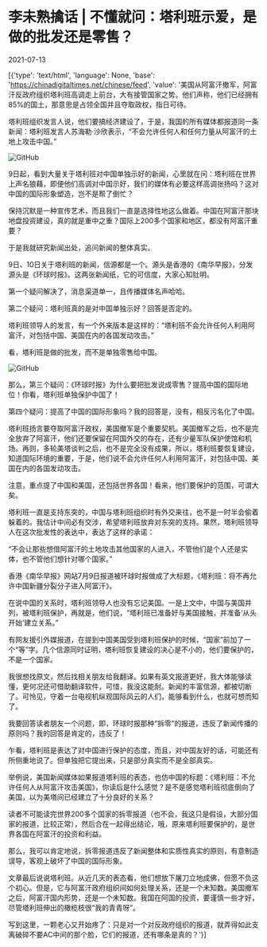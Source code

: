 # 李未熟擒话 | 不懂就问：塔利班示爱，是做的批发还是零售？

2021-07-13

[{'type': 'text/html', 'language': None, 'base': 'https://chinadigitaltimes.net/chinese/feed', 'value': '美国从阿富汗撤军，阿富汗反政府组织塔利班高调走上前台，大有接管国家之势。他们声称，他们已经拥有85%的国土，那意思是占领全国并且夺取政权，指日可待。

塔利班组织发言人说，他们要搞经济建设了，于是，我国的所有媒体都报道同一条新闻：塔利班发言人苏海勒·沙欣表示，“不会允许任何人和任何力量从阿富汗的土地上攻击中国。”

![GitHub](https://chinadigitaltimes.net/chinese/files/2021/07/post-668183-60ecdac61ddb4.png)

9日起，看到大量关于塔利班对中国单独示好的新闻，心里就在问：塔利班在世界上声名狼藉，即便他们高调对中国示好，我们的媒体有必要这样高调张扬吗？这对中国的国际形象塑造，岂不是帮了倒忙？

保持沉默是一种宣传艺术，而且我们一直是选择性地这么做着。中国在阿富汗那块地盘投资建设，真的就是重中之重？国际上200多个国家和地区，都没有阿富汗重要？

于是我就研究新闻出处，追问新闻的整体真实。

9日、10日关于塔利班的新闻，信源都是一个。源头是香港的《南华早报》，分发源头是《环球时报》。这两张新闻纸，它的可信度，大家心知肚明。

第一个疑问解决了，消息渠道单一，且传播媒体名声哈哈。

第二个疑问：塔利班真的是对中国单独示好？回答是否定的。

塔利班领导人的发言，有一个外来版本是这样的：“塔利班不会允许任何人利用阿富汗，对包括中国、美国在内的各国发动攻击。”

看，塔利班是做的批发，而不是单独零售给中国。

![GitHub](https://chinadigitaltimes.net/chinese/files/2021/07/post-668183-60ecdac8661d6.)

那么，第三个疑问：《环球时报》为什么要把批发说成零售？提高中国的国际地位！你看，塔利班单独保护中国了！

第四个疑问：提高了中国的国际形象吗？我的回答是，没有，相反污名化了中国。

塔利班扬言要夺取阿富汗政权，美国撤军是个重要契机。美国撤军之后，也不是完全放弃了阿富汗，他们还要保留在阿国外交的存在，还有少量军队保护使馆和机场。再则，多轮美塔谈判之后，也不是完全没有成果，所以，塔利班要恢复建设，知道国际环境的重要，于是，他们说不会允许任何人利用阿富汗，对包括中国、美国在内的各国发动攻击。

注意，重点提了中国和美国，还包括世界各国！看来，他们要保护的范围，可谓大矣。

塔利班一直是支持东突的，中国与塔利班组织时有外交来往，也不是一时半会偷着躲着的。我估计中间必有交涉，希望塔利班放弃对东突的支持。果然，塔利班领导人在这次批发性的表达中，表达了这样的承诺：

“不会让那些想借阿富汗的土地攻击其他国家的人进入，不管他们是个人还是实体，也不管他们想针对哪个国家。”

香港《南华早报》网站7月9日报道被环球时报做成了大标题，《塔利班：将不再允许中国新疆分裂分子进入阿富汗》。

在说中国的关系时，塔利班领导人也没有忘记美国。一是上文中，中国与美国并列，被塔利班保护，再就是，他们说，“塔利班已准备好与美国接触，并准备‘从头开始’建立关系。”

有网友援引外媒报道，在提到中国美国受到塔利班保护的时候，“国家”前加了一个“等”字。几个信源同时证明，塔利班恢复建设的决心是不小的，他们要保护的，不是一个国家。

我很想找原文，然后找相关朋友给我翻译。如果有英文报道更好，我大体能够读懂，更何况还可借助翻译软件，可惜，我没这能耐。新闻的丰富信源，都被切断了。可怜见，守着一台电视机纵观国际风云的人们，能够看到什么，也就可想而知了。

我要回答读者朋友一个问题，即，环球时报那种“拆零”的报道，违反了新闻传播的原则吗？我的回答是肯定的，违反了！

乍看，塔利班是表达了对中国进行保护的态度，而且，对中国友好的话，可能还有所侧重地说了。但单独把它提出来，只是部分真实而不是全部真实。

举例说，美国新闻媒体如果报道塔利班的表态，也仿中国的标题：《塔利班：不允许任何人从阿富汗攻击美国》，你读后是什么感觉？是不是感觉塔利班彻底倒向了美国，以为美塔间已经建立了十分良好的关系？

读者不可能读完世界200多个国家的拆零报道（也不会，我这只是假设，大部分国家的报道，比较正常），然后合在一起得出结论，哦，原来塔利班要保护的，是世界各国在阿富汗的投资和利益。

那么，我可以肯定地说，拆零报道违反了新闻整体和实质性真实的原则，有意制造误导，客观上破坏了中国的国际形象。

文章最后说说塔利班。从近几天的表态看，他们想放下屠刀立地成佛，但愿不负这个初心。但是，它与阿富汗政府组织间如何处理关系，还是一个未知数。美国撤军之后，阿富汗国内形势，还是一个未知数。我国在阿国的投资，要谨慎一些才好，尽管塔利班伸出的橄榄枝很“我的青青呀”。

写到这里，一颗老心又开始疼了：只是对一个对反政府组织的报道，就弄得如此支离破碎不要AC中间的那个脸，它们的报道，还有哪条是真的？'}]